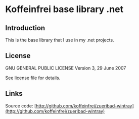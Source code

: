 # Koffeinfrei base library .net

## Introduction

This is the base library that I use in my .net projects.

## License
GNU GENERAL PUBLIC LICENSE
Version 3, 29 June 2007 

See license file for details.

## Links

Source code: [http://github.com/koffeinfrei/zueribad-wintray](http://github.com/koffeinfrei/zueribad-wintray)